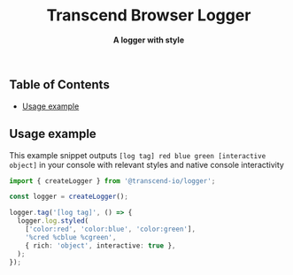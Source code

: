 <h1 align="center">Transcend Browser Logger</h1>
<p align="center">
  <strong>A logger with style</strong>
</p>
<br />

<!-- START doctoc generated TOC please keep comment here to allow auto update -->
<!-- DON'T EDIT THIS SECTION, INSTEAD RE-RUN doctoc TO UPDATE -->

## Table of Contents

- [Usage example](#usage-example)

<!-- END doctoc generated TOC please keep comment here to allow auto update -->

## Usage example

This example snippet outputs `[log tag] red blue green [interactive object]`
in your console with relevant styles and native console interactivity

```ts
import { createLogger } from '@transcend-io/logger';

const logger = createLogger();

logger.tag('[log tag]', () => {
  logger.log.styled(
    ['color:red', 'color:blue', 'color:green'],
    '%cred %cblue %cgreen',
    { rich: 'object', interactive: true },
  );
});
```
